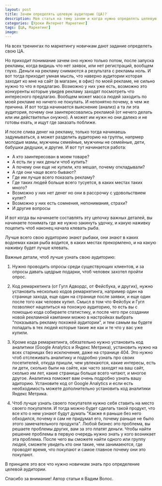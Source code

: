 ```yaml
---
layout: post
title: Зачем определять целевую аудиторию (ЦА)?
description: Моя статья на тему зачем и когда нужно определять целевую аудиторию.
categories: [Уроки Интернет Маркетинг]
tags: [ЦА, Маркетинг]
image:
---
```

На всех тренингах по маркетингу новичкам дают задание определеть свою ЦА.

Но приходит понимание зачем оно нужно только потом, после запуска рекламы, когда видишь что нет заявок, или нет регистраций, вообщем глухо. Деньги на рекламу снимаются а результата с рекламы ноль. И вот тогда приходит умная мысль, что наверно аудитории которая заходит ко мне на сайт (в магазин, в офис) по моей рекламе, не сильно нужно то что я предлагаю. Возможно у них уже есть, возможно это конкуренты которые увидев рекламу заходят посмотреть что интересного предлагаю. Вообщем может масса людей заходить по моей рекламе но ничего не покупать. И непонятно почему, в чем же причина. И вот тогда начинается выяснение (анализ) а та ли эта аудитория, почему они заинтересовались рекламой (от нечего делать или им действительн онужно). А может им нужн но они далеко и не готовы ехать, и ищут где заказать поближе.

И после слива денег на рекламу, только тогда начинаешь задумываться, а может разделить аудиторию на группы, напрмер молодые мамы, мужчины семейные, мужчины не семейные, дети, бабушки дедушки, и другие. И вот тут начинается работа:

<ul>
<li>А кто заинтересован в моем товаре?</li>
<li>А есть ли у них деньги чтоб купить?</li>
<li>А почему они еще не купили, кто мешал, почему откладывали?</li>
<li>А где они чаще всего бывают?</li>
<li>Где им лучше всего показать рекламу?</li>
<li>Где таких людей больше всего тусуется, в каких местах таких много?</li>
<li>Возможно у них нет денег но они в рассрочку с удовольствием купят?</li>
<li>Возможно у них есть сомнения, непонимания, страхи?</li>
<li>И другие вопросы</li>
</ul>

И вот когда вы начинаете составлять эту цепочку важных деталей, вы начинаете понимать где же нужно закинуть удочку, и какую наживку поцепить чтоб наконец начала клевать рыба.

Лучше всего свою аудиторию знают рыбаки, они знают в каких водоемах какая рыба водится, в каких местах прекормлено, и на какую наживку будет лучше клевать.

Важные детали, чтоб лучше узнать свою аудиторию:

1. Нужно проводить опросы среди существующих клиентов, и за опросы давать щедрые подарки, чтоб человек захотел пройти опрос.

2. Код ремаркетинга (от Гугл Адвордс, от Фейсбука, и других), нужно установить несколько кодов ремаркетинга, например один на странице захода, еще один на странице после заявки, и еще один после того как человек купил. Смысл в том что Фейсбук и Гугл позволяют нацелиться на похожую аудиторию, то есть вы с помощью кода собираете статистику, и после чего при создании новой рекламной кампании можно в настройках выбрать "показывать рекламу похожей аудитории", и тем самым вы будете попадать в тех людей которые такие же как и те что у  вас уже купили.

3. Кроме кода ремаркетинга, обязательно нужно установить код аналитики (Google Analytics и Яндекс Метрика), установить нужно на всех старницах без исключения, даже на странице 404. Это нужно чтоб отслеживать аналитику и подробно узнать про своих посетителей, откуда пришли, чем увлекаются, какие интересы, есть ли дети, сколько были на сайте, как часто заходят на ваш сайт, сколько им лет, какие страницы больше всего читают, и многое другое. Аналитика поможет вам очень подробно узнать вашу адиторию. Установите код от Google Analytics и если есть необходимость можете дополнительно установить код аналитики Яндекс Метрика.

4. Чтоб лучше узнать своего покупателя нужно себя ставить на место своего покупателя. И тогда можно будет сделать такой продукт, что все кто о нем узнают будут думать "Какже я раньше без него обходился, почему я сам не придумал его, почему раньше не было этого замечательного продукта". Любой бизнес это проблема, вы решаете проблемы других, вам за это платят деньги. Чтобы найти решение проблемы в первую очередь нужно знать у кого возникает эта проблема. После чего вы сможете найти одного или группу людей, сможете увидеть кто они такие, чем занимаеются, где проводят время, что покупают и самое главное почему они это покупают.

В принципе это все что нужно новичкам знать про определение целевой аудитории.

Спасибо за внимание!
Автор статьи я Вадим Волос.
